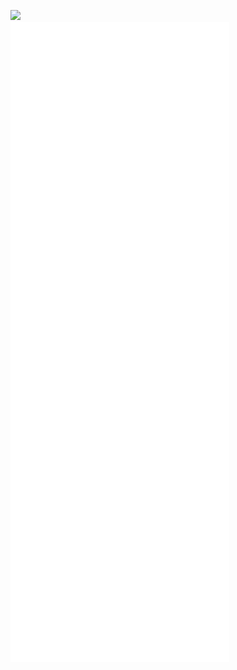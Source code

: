 ![](https://komarev.com/ghpvc/?username=omaarelamri&color=brightgreen&style=plastic) <br>
![Metrics](/github-metrics.svg) 

